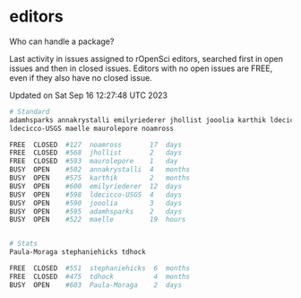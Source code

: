 # editors

Who can handle a package?

Last activity in issues assigned to rOpenSci editors, searched first in open
issues and then in closed issues. Editors with no open issues are FREE, even if
they also have no closed issue.


Updated on Sat Sep 16 12:27:48 UTC 2023

```bash
# Standard
adamhsparks annakrystalli emilyriederer jhollist jooolia karthik ldecicco
ldecicco-USGS maelle maurolepore noamross

FREE  CLOSED  #127  noamross       17  days
FREE  CLOSED  #568  jhollist       2   days
FREE  CLOSED  #593  maurolepore    1   day
BUSY  OPEN    #502  annakrystalli  4   months
BUSY  OPEN    #575  karthik        2   months
BUSY  OPEN    #600  emilyriederer  12  days
BUSY  OPEN    #598  ldecicco-USGS  4   days
BUSY  OPEN    #590  jooolia        3   days
BUSY  OPEN    #595  adamhsparks    2   days
BUSY  OPEN    #522  maelle         19  hours


# Stats
Paula-Moraga stephaniehicks tdhock

FREE  CLOSED  #551  stephaniehicks  6  months
FREE  CLOSED  #475  tdhock          4  months
BUSY  OPEN    #603  Paula-Moraga    2  days
```
